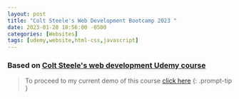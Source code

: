 ```yaml
---
layout: post
title: "Colt Steele's Web Development Bootcamp 2023 "
date: 2023-01-28 18:56:00 -0500
categories: [Websites]
tags: [udemy,website,html-css,javascript]
---
```


### Based on [Colt Steele's  web development Udemy course](https://www.udemy.com/course/the-web-developer-bootcamp/)

> To proceed to my current demo of this course [click here](/chickenhub/index.html)
{: .prompt-tip }
